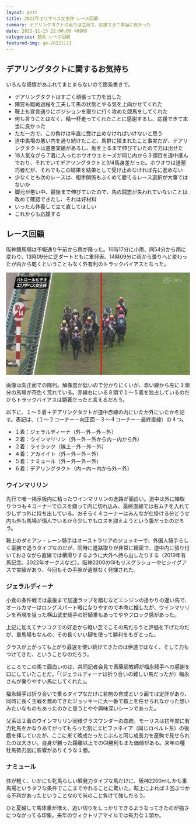 ```yaml
---
layout: post
title: 2022年エリザベス女王杯 レース回顧
summary: デアリングタクトの走りは立派で、応援できて本当に良かった
date: 2022-11-13 22:00:00 +0900
categories: 競馬 レース回顧
featured-img: qe-20221113
---
```


## デアリングタクトに関するお気持ち

いろんな感情があふれてまとまらないので箇条書きで。

- デアリングタクトはすごく頑張って力を出した
- 陣営も臨戦過程を工夫して馬の状態とやる気を上向かせてくれた
- 鞍上も宣言通りにポジションを取りに行く攻めた競馬をしてくれた
- 何も言うことはなく、精一杯走ってくれたことに感謝するし、応援できて本当に良かった
- ただ一方で、この負けは率直に受け止めなければいけないと思う
- 道中馬場の悪い内を通り続けたこと、馬群に揉まれたこと事実だが、デアリングタクトは道悪実績があるし、坂を上るまで伸びていたので力は出せた
- 18人気ながら７着に入ったホウオウエミーズが同じ内から３頭目を道中進んでおり、それでいてデアリングタクトと3/4馬身差だった。ホウオウは道悪巧者だが、それでもこの結果を結果として受け止めなければ先に進めない
- 少なくとも次のレースは、相手関係もふくめて勝てるレース選択が大事ではないか
- 脚元が悪い中、最後まで伸びていたので、馬の闘志が失われていないことは改めて確認できたし、それは好材料
- いったん休養して立て直してほしい
- これからも応援する

## レース回顧

阪神競馬場は予報通り午前から雨が降った。10時17分に小雨、同54分から雨に変わり、13時09分に芝ダートともに重発表。14時09分に雨から曇りへと変わったが内から乾くということもなく外有利のトラックバイアスとなった。

![](../assets/img/posts_detail/20221113_qe-20221113.jpg)

画像は向正面での隊列。解像度が低いので分かりにくいが、赤い線から左に３頭分の馬場が茶色く荒れている。赤線右にいる８頭で１～５着を独占しているのだからトラックバイアスは顕著だったと言えるだろう。

以下に、１～５着＋デアリングタクトが道中赤線の内にいたか外にいたかを記す。表記は、（１～２コーナー－向正面－３～４コーナー－最終直線）の４つ。

- １着：ジェラルディーナ（外－外－外－外）
- ２着：ウインマリリン（外－外－外から内－内から外）
- ２着：ライラック（線上－外－外－外）
- ４着：アカイイト（外－外－外－外）
- ５着：ナミュール（外－外－外－外）
- ６着：デアリングタクト（内－内－内から外－外）

### ウインマリリン

先行で唯一掲示板内に粘ったウインマリリンの進路が面白い。道中は外に陣取りつつも４コーナーでロスを嫌って内に切れ込み、最終直線では右ムチを入れて少しずつ外に持ち出している。おそらく４コーナーはみんなが仕掛ける分どうせ内も外も馬場が傷んでいるから少しでもロスを抑えようという腹だったのだろう。

鞍上のダミアン・レーン騎手はオーストラリアのジョッキーで、外国人騎手らしく豪腕で追うタイプなのだが、同時に進路取りが非常に緻密で、道中内に張り付いておきながら直線では横滑りするように大外へ持ち出したりする（2019年有馬記念、2022年オークスなど）。阪神2200のGⅠもリスグラシューやヒシイグアスで実績があり、今回もその手腕が遺憾なく発揮された。

### ジェラルディーナ

小倉の条件戦では最後まで加速ラップを踏むなどエンジンの掛かりの遅い馬で、オールカマーはロングスパート戦になりやすので本命に推したが、ウインマリリンを再現を狙った横山武史騎手の好騎乗もあってややフロック感があった。

上記に加えてナツコクでの好走から軽い芝でこその馬だろうと評価を下げたのだが、重馬場もなんの、その長くいい脚を使って勝利をもぎとった。

クラスが上がっても上がり最速を使い続けてきたのは伊達ではなく、そして力もつけてきた、ということなのだろう。

ところでこの馬で面白いのは、共同記者会見で斎藤調教師が福永騎手への感謝を口にしていたことだ。「（ジェラルディーナは折り合いの難しい馬だったが）福永さんが乗りやすい馬にしてくれた」。

福永騎手は折り合いで乗るタイプなだけに若駒の育成という面では定評があり、同時に長く主戦を務めてきたジョッキーに大一番で鞍上を任せられなかった想いみたいなものもあったのかと思うとやや興味深いシーンであった。

父系は２着のウインマリリン同様グラスワンダーの血統。モーリスは初年度に有力牝馬をかなりあてがってもらった割にエピファネイア（同じロベルト系）の後塵を拝していたが、ここに来て晩成だったじぶんと同じ成長力を産駒で見せられたのは大きい。自身が勝った距離以上でのGⅠ勝利もまた価値がある。来年の種牡馬勢力図に影響がありそうな１勝。

### ナミュール

体が軽く、いかにも牝馬らしい瞬発力タイプな馬だけに、阪神2200ｍしかも重馬場というタフな条件でここまでやれることに驚いた。鞍上によれば３回ぶつかる不利があったということなので尚のこと負けて強しだろう。

ひと夏越して馬体重が増え、追い切りをしっかりできるようなってきたのが強さにつながってる印象。来年のヴィクトリアマイルでは有力な１頭か。
